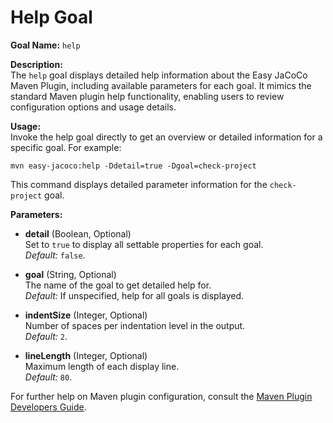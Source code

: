 # Help Goal

**Goal Name:** `help`

**Description:**  
The `help` goal displays detailed help information about the Easy JaCoCo Maven Plugin, including available parameters for each goal. It mimics the standard Maven plugin help functionality, enabling users to review configuration options and usage details.

**Usage:**  
Invoke the help goal directly to get an overview or detailed information for a specific goal. For example:

```
mvn easy-jacoco:help -Ddetail=true -Dgoal=check-project
```

This command displays detailed parameter information for the `check-project` goal.

**Parameters:**

- **detail** (Boolean, Optional)  
  Set to `true` to display all settable properties for each goal.  
  *Default:* `false`.

- **goal** (String, Optional)  
  The name of the goal to get detailed help for.  
  *Default:* If unspecified, help for all goals is displayed.

- **indentSize** (Integer, Optional)  
  Number of spaces per indentation level in the output.  
  *Default:* `2`.

- **lineLength** (Integer, Optional)  
  Maximum length of each display line.  
  *Default:* `80`.

For further help on Maven plugin configuration, consult the [Maven Plugin Developers Guide](https://maven.apache.org/plugin-developers/index.html).
